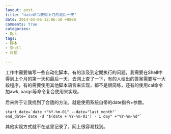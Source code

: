 ```yaml
---
layout: post
title: "date命令获得上月的最后一天"
date: 2014-03-06 12:06:10 +0800
comments: true
categories:
- Ops
tags:
- 脚本
- Shell
- 日期

---
```


工作中需要编写一些自动化脚本，有的涉及到定期执行的问题，我需要在Shell中得到上个月的第一天和最后一天，去网上查了一下，有的人给出的答案需要写一大段程序，有的需要使用其他脚本语言来实现，都不是很简练，还有的使用cal命令加awk, xargs等命令复合使用来实现。

后来终于让我找到了合适的方法，就是使用系统自带的date指令+参数。
<!-- more -->
```
start_date=`date +"%Y-%m-01" --date="last month"`
end_date=`date -d "$(date +'%Y-%m-01') - 1 day" +"%Y-%m-%d"`
```

其他实现方式就不在这里记录了，网上很容易找到。
